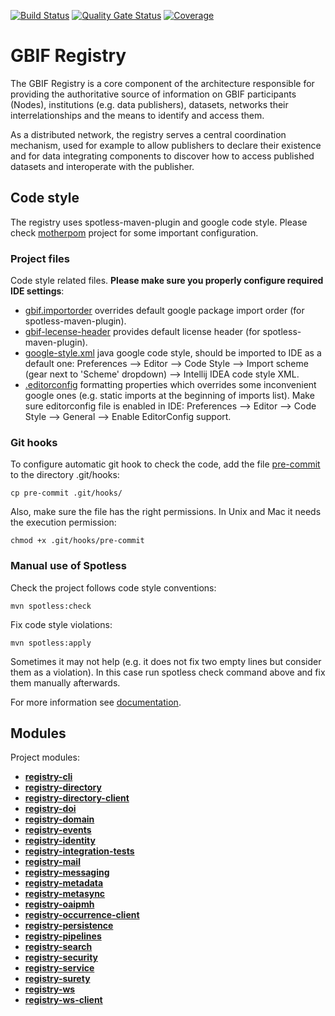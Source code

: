 [![Build Status](https://builds.gbif.org/job/registry/badge/icon?plastic)](https://builds.gbif.org/job/registry/)
[![Quality Gate Status](https://sonar.gbif.org/api/project_badges/measure?project=org.gbif.registry%3Aregistry-parent&metric=alert_status)](https://sonar.gbif.org/dashboard?id=org.gbif.registry%3Aregistry-parent)
[![Coverage](https://sonar.gbif.org/api/project_badges/measure?project=org.gbif.registry%3Aregistry-parent&metric=coverage)](http://sonar.gbif.org/dashboard?id=org.gbif.registry%3Aregistry-parent)

# GBIF Registry

The GBIF Registry is a core component of the architecture responsible for providing the authoritative source of information on GBIF participants (Nodes), institutions (e.g. data publishers), datasets, networks their interrelationships and the means to identify and access them.

As a distributed network, the registry serves a central coordination mechanism, used for example to allow publishers to declare their existence and for data integrating components to discover how to access published datasets and interoperate with the publisher.

## Code style

The registry uses spotless-maven-plugin and google code style.
Please check [motherpom](https://github.com/gbif/motherpom) project for some important configuration.

### Project files

Code style related files. **Please make sure you properly configure required IDE settings**:

- [gbif.importorder](./gbif.importorder) overrides default google package import order (for spotless-maven-plugin).
- [gbif-lecense-header](./gbif-license-header) provides default license header (for spotless-maven-plugin).
- [google-style.xml](./google-style.xml) java google code style, should be imported to IDE as a default one: Preferences --> Editor --> Code Style --> Import scheme (gear next to 'Scheme' dropdown) --> Intellij IDEA code style XML.
- [.editorconfig](./.editorconfig) formatting properties which overrides some inconvenient google ones (e.g. static imports at the beginning of imports list). Make sure editorconfig file is enabled in IDE: Preferences --> Editor --> Code Style --> General --> Enable EditorConfig support.


### Git hooks
To configure automatic git hook to check the code, add the file [pre-commit](pre-commit) to the directory .git/hooks:

```
cp pre-commit .git/hooks/
```

Also, make sure the file has the right permissions. In Unix and Mac it needs the execution permission:

```
chmod +x .git/hooks/pre-commit
```

### Manual use of Spotless

Check the project follows code style conventions:

```
mvn spotless:check
```

Fix code style violations:

```
mvn spotless:apply
```

Sometimes it may not help (e.g. it does not fix two empty lines but consider them as a violation).
In this case run spotless check command above and fix them manually afterwards.

For more information see [documentation](https://github.com/diffplug/spotless/tree/master/plugin-maven).


## Modules
 Project modules:
 - [**registry-cli**](registry-cli/README.md)
 - [**registry-directory**](registry-directory/README.md)
 - [**registry-directory-client**](registry-directory-client/README.md)
 - [**registry-doi**](registry-doi/README.md)
 - [**registry-domain**](registry-domain/README.md)
 - [**registry-events**](registry-events/README.md)
 - [**registry-identity**](registry-identity/README.md)
 - [**registry-integration-tests**](registry-integration-tests/README.md)
 - [**registry-mail**](registry-mail/README.md)
 - [**registry-messaging**](registry-messaging/README.md)
 - [**registry-metadata**](registry-metadata/README.md)
 - [**registry-metasync**](registry-metasync/README.md)
 - [**registry-oaipmh**](registry-oaipmh/README.md)
 - [**registry-occurrence-client**](registry-occurrence-client/README.md)
 - [**registry-persistence**](registry-persistence/README.md)
 - [**registry-pipelines**](registry-pipelines/README.md)
 - [**registry-search**](registry-search/README.md)
 - [**registry-security**](registry-security/README.md)
 - [**registry-service**](registry-service/README.md)
 - [**registry-surety**](registry-surety/README.md)
 - [**registry-ws**](registry-ws/README.md)
 - [**registry-ws-client**](registry-ws-client/README.md)
